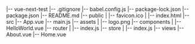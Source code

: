 |-- vue-next-test
    |-- .gitignore
    |-- babel.config.js
    |-- package-lock.json
    |-- package.json
    |-- README.md
    |-- public
    |   |-- favicon.ico
    |   |-- index.html
    |-- src
        |-- App.vue
        |-- main.js
        |-- assets
        |   |-- logo.png
        |-- components
        |   |-- HelloWorld.vue
        |-- router
        |   |-- index.js
        |-- store
        |   |-- index.js
        |-- views
            |-- About.vue
            |-- Home.vue
